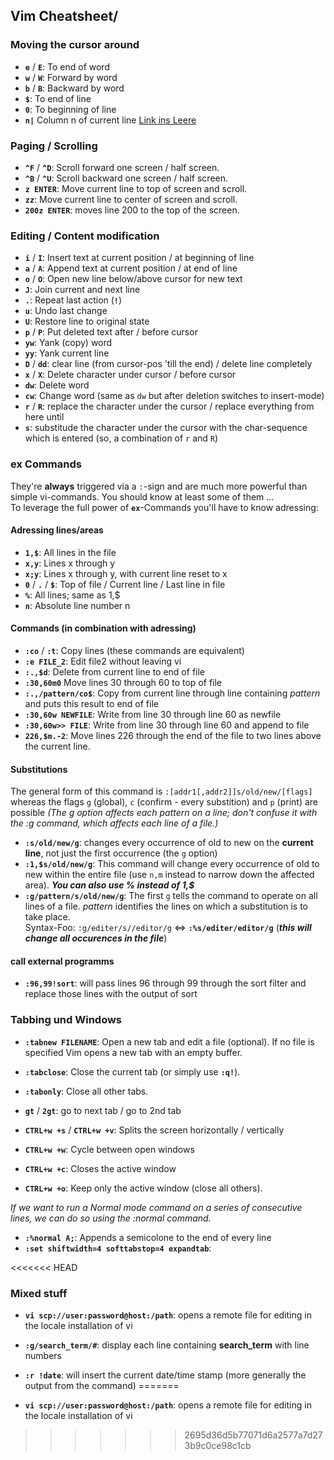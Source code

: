 ## Vim Cheatsheet/

### Moving the cursor around
- __`e`__ / __`E`__: To end of word
- __`w`__ / __`W`__: Forward by word 
- __`b`__ / __`B`__: Backward by word 
- __`$`__: To end of line
- __`0`__: To beginning of line 
- __`n|`__ Column n of current line
[Link ins Leere](http://www.golem.de)

### Paging / Scrolling
- __`^F`__ / __`^D`__: Scroll forward one screen / half screen.
- __`^B`__ / __`^U`__: Scroll backward one screen / half screen.
- __`z ENTER`__: Move current line to top of screen and scroll.
- __`zz`__: Move current line to center of screen and scroll.
- __`200z ENTER`__: moves line 200 to the top of the screen.

### Editing / Content modification
- __`i`__ / __`I`__: Insert text at current position / at beginning of line
- __`a`__ / __`A`__: Append text at current position / at end of line
- __`o`__ / __`O`__: Open new line below/above cursor for new text
- __`J`__: Join current and next line
- __`.`__: Repeat last action (__`!`__)
- __`u`__: Undo last change
- __`U`__: Restore line to original state
- __`p`__ / __`P`__: Put deleted text after / before cursor
- __`yw`__: Yank (copy) word
- __`yy`__: Yank current line
- __`D`__ / __`dd`__: clear line (from cursor-pos 'till the end) / delete line completely
- __`x`__ / __`X`__: Delete character under cursor / before cursor
- __`dw`__: Delete word
- __`cw`__: Change word (same as `dw` but after deletion switches to insert-mode)
- __`r`__ / __`R`__: replace the character under the cursor / replace everything from here until <esc>
- __`s`__: substitude the character under the cursor with the char-sequence which is entered (so, a combination of `r` and `R`)

### ex Commands
They're __always__ triggered via a `:`-sign and are much more powerful than simple vi-commands.
You should know at least some of them ...  <br/>
To leverage the full power of __`ex`__-Commands you'll have to know adressing:

#### Adressing lines/areas
- __`1,$`__: All lines in the file
- __`x,y`__: Lines x through y
- __`x;y`__: Lines x through y, with current line reset to x
- __`0`__ / __`.`__ / __`$`__: Top of file / Current line / Last line in file
- __`%`__: All lines; same as 1,$
- __`n`__: Absolute line number n

#### Commands (in combination with adressing)
- __`:co`__ / __`:t`__: Copy lines (these commands are equivalent)
- __`:e FILE_2`__: Edit file2 without leaving vi
- __`:.,$d`__: Delete from current line to end of file
- __`:30,60m0`__ Move lines 30 through 60 to top of file
- __`:.,/pattern/co$`__: Copy from current line through line containing _pattern_ and puts this result to end of file
- __`:30,60w NEWFILE`__: Write from line 30 through line 60 as newfile
- __`:30,60w>> FILE`__: Write from line 30 through line 60 and append to file
- __`226,$m.-2`__: Move lines 226 through the end of the file to two lines above the current line.


#### Substitutions
The general form of this command is `:[addr1[,addr2]]s/old/new/[flags]` whereas the flags `g` (global), `c` (confirm - every substition) and `p` (print) are possible _(The g option affects each pattern on a line; don't confuse it with the :g command, which affects each line of a file.)_

- __`:s/old/new/g`__: changes every occurrence of old to new on the __current line__, 
     not just the first occurrence (the `g` option)
- __`:1,$s/old/new/g`__: This command will change every occurrence of old to new within the entire 
     file (use `n,m` instead to narrow down the affected area). ___You can also use % instead of 1,$___
- __`:g/pattern/s/old/new/g`__: The first `g` tells the command to operate on all lines of a file. 
      _pattern_ identifies the lines on which a substitution is to take place. <br/>
      Syntax-Foo: `:g/editer/s//editor/g` <=> __`:%s/editer/editor/g`__ (___this will change all occurences in the file___)

#### call external programms 
- __`:96,99!sort`__: will pass lines 96 through 99 through the sort filter and replace those lines with the output of sort


### Tabbing und Windows 
- __`:tabnew FILENAME`__: Open a new tab and edit a file (optional). If no file is specified Vim opens a new tab with an empty buffer. 
- __`:tabclose`__: Close the current tab (or simply use __`:q!`__). 
- __`:tabonly`__: Close all other tabs. 
- __`gt`__ / __`2gt`__: go to next tab / go to 2nd tab

- __`CTRL+w +s`__ / __`CTRL+w +v`__: Splits the screen horizontally / vertically
- __`CTRL+w +w`__: Cycle between open windows
- __`CTRL+w +c`__: Closes the active window
- __`CTRL+w +o`__: Keep only the active window (close all others).


_If we want to run a Normal mode command on a series of consecutive lines, we can do so using the :normal command._

- __`:%normal A;`__: Appends a semicolone to the end of every line
- __`:set shiftwidth=4 softtabstop=4 expandtab`__:

<<<<<<< HEAD
### Mixed stuff
- __`vi scp://user:password@host:/path`__: opens a remote file for editing in the locale installation of vi
- __`:g/search_term/#`__: display each line containing __search_term__ with line numbers
- __`:r !date`__: will insert the current date/time stamp (more generally the output from the command)
=======

- __`vi scp://user:password@host:/path`__: opens a remote file for editing in the locale installation of vi
>>>>>>> 2695d36d5b77071d6a2577a7d273b9c0ce98c1cb
